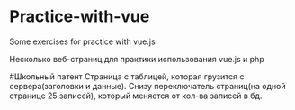 # Practice-with-vue
Some exercises for practice with vue.js

Несколько веб-страниц для практики использования vue.js и php

#Школьный патент
Страница с таблицей, которая грузится с сервера(заголовки и данные). Снизу переключатель страниц(на одной странице 25 записей), который меняется от кол-ва записей в бд.
